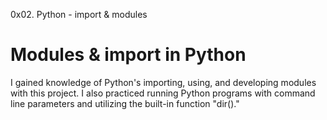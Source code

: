 0x02. Python - import & modules
# Modules & import in Python

I gained knowledge of Python's importing, using, and developing modules with this project. I also practiced running Python programs with command line parameters and utilizing the built-in function "dir()."
